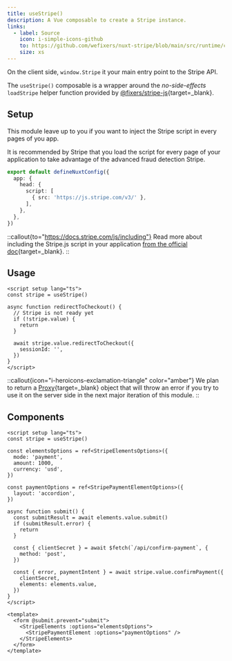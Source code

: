 ```yaml
---
title: useStripe()
description: A Vue composable to create a Stripe instance.
links:
  - label: Source
    icon: i-simple-icons-github
    to: https://github.com/wefixers/nuxt-stripe/blob/main/src/runtime/composables.ts
    size: xs
---
```


On the client side, `window.Stripe` it your main entry point to the Stripe API.

The `useStripe()` composable is a wrapper around the _no-side-effects_ `loadStripe` helper function provided by [@fixers/stripe-js](https://github.com/wefixers/stripe-js){target=_blank}.

## Setup

This module leave up to you if you want to inject the Stripe script in every pages of you app.

It is recommended by Stripe that you load the script for every page of your application to take advantage of the advanced fraud detection Stripe.

```ts [nuxt.config.ts]
export default defineNuxtConfig({
  app: {
    head: {
      script: [
        { src: 'https://js.stripe.com/v3/' },
      ],
    },
  },
})
```

::callout{to="https://docs.stripe.com/js/including"}
Read more about including the Stripe.js script in your application [from the official doc](https://docs.stripe.com/js/including){target=_blank}.
::

## Usage

```vue [pages/index.vue]
<script setup lang="ts">
const stripe = useStripe()

async function redirectToCheckout() {
  // Stripe is not ready yet
  if (!stripe.value) {
    return
  }

  await stripe.value.redirectToCheckout({
    sessionId: '',
  })
}
</script>
```

::callout{icon="i-heroicons-exclamation-triangle" color="amber"}
We plan to return a [Proxy](https://developer.mozilla.org/en-US/docs/Web/JavaScript/Reference/Global_Objects/Proxy){target=_blank} object that will throw an error if you try to use it on the server side in the next major iteration of this module.
::

## Components

```vue
<script setup lang="ts">
const stripe = useStripe()

const elementsOptions = ref<StripeElementsOptions>({
  mode: 'payment',
  amount: 1000,
  currency: 'usd',
})

const paymentOptions = ref<StripePaymentElementOptions>({
  layout: 'accordion',
})

async function submit() {
  const submitResult = await elements.value.submit()
  if (submitResult.error) {
    return
  }

  const { clientSecret } = await $fetch(`/api/confirm-payment`, {
    method: 'post',
  })

  const { error, paymentIntent } = await stripe.value.confirmPayment({
    clientSecret,
    elements: elements.value,
  })
}
</script>

<template>
  <form @submit.prevent="submit">
    <StripeElements :options="elementsOptions">
      <StripePaymentElement :options="paymentOptions" />
    </StripeElements>
  </form>
</template>
```
